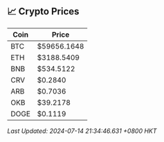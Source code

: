 ## 📈 Crypto Prices

| Coin | Price |
| ---- | ----- |
| BTC | $59656.1648 |
| ETH | $3188.5409 |
| BNB | $534.5122 |
| CRV | $0.2840 |
| ARB | $0.7036 |
| OKB | $39.2178 |
| DOGE | $0.1119 |

_Last Updated: 2024-07-14 21:34:46.631 +0800 HKT_